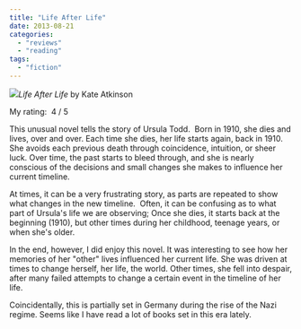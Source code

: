 ```yaml
---
title: "Life After Life"
date: 2013-08-21
categories: 
  - "reviews"
  - "reading"
tags: 
  - "fiction"
---
```


![](images/q?_encoding=UTF8&ASIN=B008TUQ60G&Format=_SL160_&ID=AsinImage&MarketPlace=US&ServiceVersion=20070822&WS=1&tag=cometgrrlcom-20)_Life After Life_ by Kate Atkinson

My rating:  4 / 5

This unusual novel tells the story of Ursula Todd.  Born in 1910, she dies and lives, over and over. Each time she dies, her life starts again, back in 1910. She avoids each previous death through coincidence, intuition, or sheer luck. Over time, the past starts to bleed through, and she is nearly conscious of the decisions and small changes she makes to influence her current timeline.

At times, it can be a very frustrating story, as parts are repeated to show what changes in the new timeline.  Often, it can be confusing as to what part of Ursula's life we are observing; Once she dies, it starts back at the beginning (1910), but other times during her childhood, teenage years, or when she's older.

In the end, however, I did enjoy this novel. It was interesting to see how her memories of her "other" lives influenced her current life. She was driven at times to change herself, her life, the world. Other times, she fell into despair, after many failed attempts to change a certain event in the timeline of her life.

Coincidentally, this is partially set in Germany during the rise of the Nazi regime. Seems like I have read a lot of books set in this era lately.
